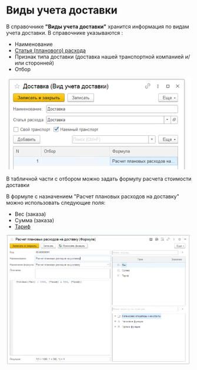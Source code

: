 # Виды учета доставки

В справочнике **"Виды учета доставки"** хранится информация по видам учета доставки. В справочнике указываются : 
- Наименование
- [Статья (планового) расхода](../PlannedExpenses/PlannedExpenses.md) 
- Признак типа доставки (доставка нашей транспортной компанией и/или сторонней)
- Отбор

[![1]][1]  

В табличной части с отбором можно задать формулу расчета стоимости доставки
 
В формуле с назначением "Расчет плановых расходов на доставку" можно использовать следующие поля: 
- Вес (заказа)
- Сумма (заказа)
- [Тариф](../PlannedTariffs/PlannedTariffs.md)

[![2]][2]  

[1]: 1.png  
[2]: 2.png  